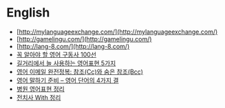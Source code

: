 English
=======
* [http://mylanguageexchange.com/](http://mylanguageexchange.com/)
* [http://gamelingu.com/](http://gamelingu.com/)
* [http://lang-8.com/](http://lang-8.com/)
* [꼭 알아야 할 영어 구동사 100선](http://ppss.kr/archives/36616)
* [길거리에서 늘 사용하는 영어표현 5가지](http://ppss.kr/archives/36960)
* [영어 이메일 완전정복: 참조(Cc)와 숨은 참조(Bcc)](http://slownews.kr/39419)
* [영어 말하기 준비 – 영어 단어의 4가지 결](http://slownews.kr/40134)
* [병원 영어표현 정리](http://ppss.kr/archives/46688)
* [전치사 With 정리](http://ppss.kr/archives/46702)